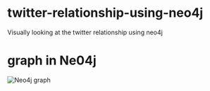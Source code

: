 # twitter-relationship-using-neo4j
Visually looking at the twitter relationship using neo4j

# graph in Ne04j
![Neo4j graph](https://github.com/saideepchandg/twitter-relationship-using-neo4j/blob/master/ne04j_graph.png)
